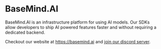 # BaseMind.AI

BaseMind.AI is an infrastructure platform for using AI models. Our SDKs allow developers to ship AI powered features faster and without requiring a dedicated backend. 

Checkout our website at https://basemind.ai and [join our discord server](https://discord.gg/bpWx36Mw2f).
